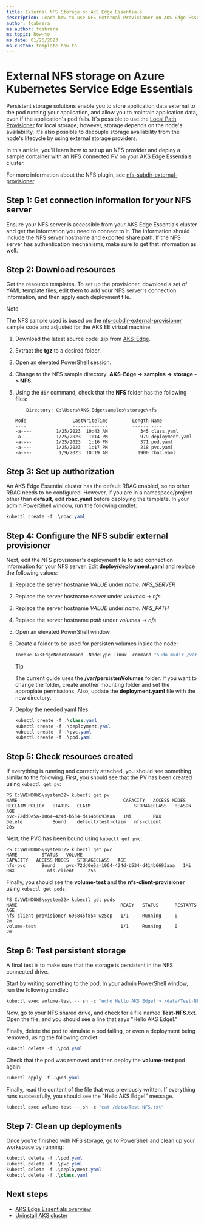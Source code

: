 ```yaml
---
title: External NFS Storage on AKS Edge Essentials
description: Learn how to use NFS External Provisioner on AKS Edge Essentials.
author: fcabrera
ms.author: fcabrera
ms.topic: how-to
ms.date: 01/26/2023
ms.custom: template-how-to
---
```


# External NFS storage on Azure Kubernetes Service Edge Essentials

Persistent storage solutions enable you to store application data external to the pod running your application, and allow you to maintain application data, even if the application's pod fails. It's possible to use the [Local Path Provisioner](./aks-edge-howto-use-storage-local-path.md) for local storage; however, storage depends on the node's availability. It's also possible to decouple storage availability from the node's lifecycle by using external storage providers. 

In this article, you'll learn how to set up an NFS provider and deploy a sample container with an NFS connected PV on your AKS Edge Essentials cluster. 

For more information about the NFS plugin, see [nfs-subdir-external-provisioner](https://github.com/kubernetes-sigs/nfs-subdir-external-provisioner).

## Step 1: Get connection information for your NFS server

Ensure your NFS server is accessible from your AKS Edge Essentials cluster and get the information you need to connect to it. The information should include the NFS server hostname and exported share path. If the NFS server has authentication mechanisms, make sure to get that information as well. 

## Step 2: Download resources 

Get the resource templates. To set up the provisioner, download a set of YAML template files, edit them to add your NFS server's connection information, and then apply each deployment file. 

>[!NOTE]
>The NFS sample used is based on the [nfs-subdir-external-provisioner](https://github.com/kubernetes-sigs/nfs-subdir-external-provisioner) sample code and adjusted for the AKS EE virtual machine. 

1. Download the latest source code .zip from [AKS-Edge](https://github.com/Azure/AKS-Edge).

2. Extract the **tgz** to a desired folder.

3. Open an elevated PowerShell session.

4. Change to the NFS sample directory: **AKS-Edge -> samples -> storage -> NFS**.

5. Using the `dir` command, check that the **NFS** folder has the following files:

    ```shell
        Directory: C:\Users\AKS-Edge\samples\storage\nfs

    Mode                 LastWriteTime         Length Name
    ----                 -------------         ------ ----
    -a----         1/25/2023  10:43 AM            345 class.yaml
    -a----         1/25/2023   1:14 PM            979 deployment.yaml
    -a----         1/25/2023   1:16 PM            371 pod.yaml
    -a----         1/25/2023   1:17 PM            218 pvc.yaml
    -a----          1/9/2023  10:19 AM           1900 rbac.yaml
    ```

## Step 3: Set up authorization

An AKS Edge Essential cluster has the default RBAC enabled, so no other RBAC needs to be configured. However, if you are in a namespace/project other than **default**, edit **rbac.yaml** before deploying the template. In your admin PowerShell window, run the following cmdlet: 

```powershell
kubectl create -f .\rbac.yaml
```

## Step 4: Configure the NFS subdir external provisioner

Next, edit the NFS provisioner's deployment file to add connection information for your NFS server. Edit **deploy/deployment.yaml** and replace the following values: 

1. Replace the server hostname *VALUE* under *name: NFS_SERVER*
1. Replace the server hostname *server* under *volumes* -> *nfs* 
1. Replace the server hostname *VALUE* under *name: NFS_PATH*
1. Replace the server hostname *path* under *volumes* -> *nfs* 
1. Open an elevated PowerShell window

1. Create a folder to be used for persisten volumes inside the node:

    ```powershell
    Invoke-AksEdgeNodeCommand -NodeType Linux -command "sudo mkdir /var/persistentVolumes"
    ```
    
    >[!TIP]
    > The current guide uses the **/var/persistenVolumes** folder. If you want to change the folder, create another mounting folder and set the appropiate permissions. Also, update the **deployment.yaml** file with the new directory. 

1. Deploy the needed yaml files:

    ```powershell
    kubectl create -f .\class.yaml
    kubectl create -f .\deployment.yaml
    kubectl create -f .\pvc.yaml
    kubectl create -f .\pod.yaml
    ```

## Step 5: Check resources created 

If everything is running and correctly attached, you should see something similar to the following. First, you should see that the PV has been created using `kubectl get pv`:

```shell
PS C:\WINDOWS\system32> kubectl get pv
NAME                                       CAPACITY   ACCESS MODES   RECLAIM POLICY   STATUS   CLAIM                STORAGECLASS   REASON   AGE
pvc-72dd0e5a-1064-424d-b534-d414b6693aaa   1Mi        RWX            Delete           Bound    default/test-claim   nfs-client              20s
```

Next, the PVC has been bound using `kubectl get pvc`:

```shell
PS C:\WINDOWS\system32> kubectl get pvc
NAME         STATUS   VOLUME                                     CAPACITY   ACCESS MODES   STORAGECLASS   AGE
nfs-pvc      Bound    pvc-72dd0e5a-1064-424d-b534-d414b6693aaa   1Mi        RWX            nfs-client     25s
```

Finally, you should see the **volume-test** and the **nfs-client-provisioner** using `kubectl get pods`:

```shell
PS C:\WINDOWS\system32> kubectl get pods
NAME                                      READY   STATUS      RESTARTS   AGE
nfs-client-provisioner-696845f854-wz5cp   1/1     Running     0          2m
volume-test                               1/1     Running     0          2m
```

## Step 6: Test persistent storage

A final test is to make sure that the storage is persistent in the NFS connected drive.

Start by writing something to the pod. In your admin PowerShell window, run the following cmdlet: 

```powershell
kubectl exec volume-test -- sh -c "echo Hello AKS Edge! > /data/Test-NFS.txt"
```

Now, go to your NFS shared drive, and check for a file named **Test-NFS.txt**. Open the file, and you should see a line that says "Hello AKS Edge!."

Finally, delete the pod to simulate a pod failing, or even a deployment being removed, using the following cmdlet:

```powershell
kubectl delete -f .\pod.yaml
```

Check that the pod was removed and then deploy the **volume-test** pod again:

```powershell
kubectl apply -f .\pod.yaml
```

Finally, read the content of the file that was previously written. If everything runs successfully, you should see the "Hello AKS Edge!" message. 

```powershell
kubectl exec volume-test -- sh -c "cat /data/Test-NFS.txt"
```

## Step 7: Clean up deployments

Once you're finished with NFS storage, go to PowerShell and clean up your workspace by running:

```powershell
kubectl delete -f .\pod.yaml
kubectl delete -f .\pvc.yaml
kubectl delete -f .\deployment.yaml
kubectl delete -f .\class.yaml
```

## Next steps

- [AKS Edge Essentials overview](./aks-edge-overview.md)
- [Uninstall AKS cluster](./aks-edge-howto-uninstall.md)
